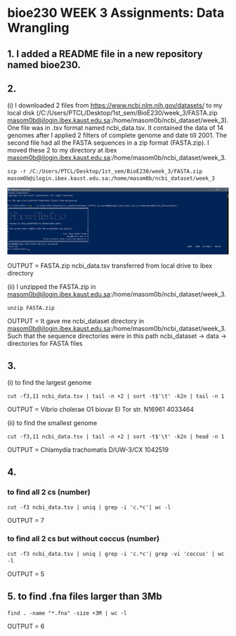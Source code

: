 # bioe230 WEEK 3 Assignments: Data Wrangling


## 1. I added a README file in a new repository named bioe230.

## 2. 

(i) I downloaded 2 files from https://www.ncbi.nlm.nih.gov/datasets/ to my local disk (/C:/Users/PTCL/Desktop/1st_sem/BioE230/week_3/FASTA.zip masom0b@ilogin.ibex.kaust.edu.sa:/home/masom0b/ncbi_dataset/week_3). One file was in .tsv format named ncbi_data.tsv. It contained the data of 14 genomes after I applied 2 filters of complete genome and date till 2001. The second file had all the FASTA sequences in a zip format (FASTA.zip). I moved these 2 to my directory at ibex masom0b@ilogin.ibex.kaust.edu.sa:/home/masom0b/ncbi_dataset/week_3. 
```
scp -r /C:/Users/PTCL/Desktop/1st_sem/BioE230/week_3/FASTA.zip masom0b@ilogin.ibex.kaust.edu.sa:/home/masom0b/ncbi_dataset/week_3
```

![Alt text](/Screenshot1.png?raw=true)

OUTPUT = FASTA.zip ncbi_data.tsv transferred from local drive to ibex directory


(ii) I unzipped the FASTA.zip in masom0b@ilogin.ibex.kaust.edu.sa:/home/masom0b/ncbi_dataset/week_3.

```
unzip FASTA.zip
```

OUTPUT = It gave me ncbi_dataset directory in masom0b@ilogin.ibex.kaust.edu.sa:/home/masom0b/ncbi_dataset/week_3. Such that the sequence directories were in this path ncbi_dataset -> data -> directories for FASTA files

## 3. 

(i) to find the largest genome
```
cut -f3,11 ncbi_data.tsv | tail -n +2 | sort -t$'\t' -k2n | tail -n 1
```

OUTPUT = Vibrio cholerae O1 biovar El Tor str. N16961    4033464

(ii) to find the smallest genome 
```
cut -f3,11 ncbi_data.tsv | tail -n +2 | sort -t$'\t' -k2n | head -n 1
```

OUTPUT = Chlamydia trachomatis D/UW-3/CX 1042519

## 4. 

### to find all 2 cs (number)
```
cut -f3 ncbi_data.tsv | uniq | grep -i 'c.*c'| wc -l
```

OUTPUT = 7

### to find all 2 cs but without coccus (number)
```
cut -f3 ncbi_data.tsv | uniq | grep -i 'c.*c'| grep -vi 'coccus' | wc -l
```

OUTPUT = 5

## 5. to find .fna files larger than 3Mb
```
find . -name "*.fna" -size +3M | wc -l
```

OUTPUT = 6
